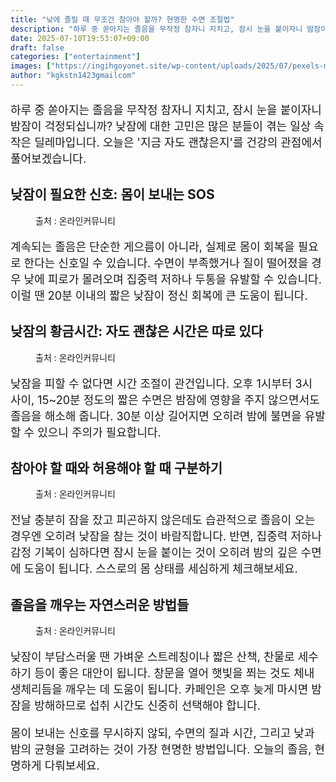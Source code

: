 ```yaml
---
title: "낮에 졸릴 때 무조건 참아야 할까? 현명한 수면 조절법"
description: "하루 중 쏟아지는 졸음을 무작정 참자니 지치고, 잠시 눈을 붙이자니 밤잠이 걱정되십니까? 낮잠에 대한 고민은 많은 분들이 겪는 일상 속 작은 딜레마입니다. 오늘은 '지금 자도 괜찮은지'를 건강의 관점에서 풀어보겠습니다."
date: 2025-07-10T19:53:07+09:00
draft: false
categories: ["entertainment"]
images: ["https://ingihgoyonet.site/wp-content/uploads/2025/07/pexels-marcus-aurelius-9788264-1-1-683x1024.jpg", "https://ingihgoyonet.site/wp-content/uploads/2025/07/pexels-kampus-5990934-1-1024x683.jpg", "https://ingihgoyonet.site/wp-content/uploads/2025/07/pexels-marcus-aurelius-9787922-683x1024.jpg", "https://ingihgoyonet.site/wp-content/uploads/2025/07/pexels-olly-3808017-1-1024x683.jpg"]
author: "kgkstn1423gmailcom"
---
```


<p style="font-size:18px">하루 중 쏟아지는 졸음을 무작정 참자니 지치고, 잠시 눈을 붙이자니 밤잠이 걱정되십니까? 낮잠에 대한 고민은 많은 분들이 겪는 일상 속 작은 딜레마입니다. 오늘은 '지금 자도 괜찮은지'를 건강의 관점에서 풀어보겠습니다.</p> <h2 >낮잠이 필요한 신호: 몸이 보내는 SOS</h2> <figure ><img src="https://ingihgoyonet.site/wp-content/uploads/2025/07/pexels-marcus-aurelius-9788264-1-1-683x1024.jpg" alt="" style="aspect-ratio:16/9;object-fit:cover"/><figcaption >출처 : 온라인커뮤니티</figcaption></figure> <p style="font-size:18px">계속되는 졸음은 단순한 게으름이 아니라, 실제로 몸이 회복을 필요로 한다는 신호일 수 있습니다. 수면이 부족했거나 질이 떨어졌을 경우 낮에 피로가 몰려오며 집중력 저하나 두통을 유발할 수 있습니다. 이럴 땐 20분 이내의 짧은 낮잠이 정신 회복에 큰 도움이 됩니다.</p> <h2 >낮잠의 황금시간: 자도 괜찮은 시간은 따로 있다</h2> <figure ><img src="https://ingihgoyonet.site/wp-content/uploads/2025/07/pexels-kampus-5990934-1-1024x683.jpg" alt="" style="aspect-ratio:16/9;object-fit:cover"/><figcaption >출처 : 온라인커뮤니티</figcaption></figure> <p style="font-size:18px">낮잠을 피할 수 없다면 시간 조절이 관건입니다. 오후 1시부터 3시 사이, 15~20분 정도의 짧은 수면은 밤잠에 영향을 주지 않으면서도 졸음을 해소해 줍니다. 30분 이상 길어지면 오히려 밤에 불면을 유발할 수 있으니 주의가 필요합니다.</p> <h2 >참아야 할 때와 허용해야 할 때 구분하기</h2> <figure ><img src="https://ingihgoyonet.site/wp-content/uploads/2025/07/pexels-marcus-aurelius-9787922-683x1024.jpg" alt="" style="aspect-ratio:16/9;object-fit:cover"/><figcaption >출처 : 온라인커뮤니티</figcaption></figure> <p style="font-size:18px">전날 충분히 잠을 잤고 피곤하지 않은데도 습관적으로 졸음이 오는 경우엔 오히려 낮잠을 참는 것이 바람직합니다. 반면, 집중력 저하나 감정 기복이 심하다면 잠시 눈을 붙이는 것이 오히려 밤의 깊은 수면에 도움이 됩니다. 스스로의 몸 상태를 세심하게 체크해보세요.</p> <h2 >졸음을 깨우는 자연스러운 방법들</h2> <figure ><img src="https://ingihgoyonet.site/wp-content/uploads/2025/07/pexels-olly-3808017-1-1024x683.jpg" alt="" style="aspect-ratio:16/9;object-fit:cover"/><figcaption >출처 : 온라인커뮤니티</figcaption></figure> <p style="font-size:18px">낮잠이 부담스러울 땐 가벼운 스트레칭이나 짧은 산책, 찬물로 세수하기 등이 좋은 대안이 됩니다. 창문을 열어 햇빛을 쬐는 것도 체내 생체리듬을 깨우는 데 도움이 됩니다. 카페인은 오후 늦게 마시면 밤잠을 방해하므로 섭취 시간도 신중히 선택해야 합니다.</p> <p style="font-size:18px">몸이 보내는 신호를 무시하지 않되, 수면의 질과 시간, 그리고 낮과 밤의 균형을 고려하는 것이 가장 현명한 방법입니다. 오늘의 졸음, 현명하게 다뤄보세요.</p>
